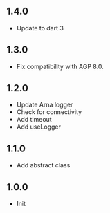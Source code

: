 ## 1.4.0

- Update to dart 3

## 1.3.0

- Fix compatibility with AGP 8.0.

## 1.2.0

- Update Arna logger
- Check for connectivity
- Add timeout
- Add useLogger

## 1.1.0

- Add abstract class

## 1.0.0

- Init
